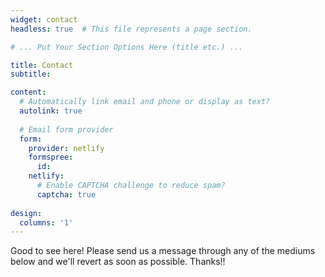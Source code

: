 ```yaml
---
widget: contact
headless: true  # This file represents a page section.

# ... Put Your Section Options Here (title etc.) ...

title: Contact
subtitle:

content:
  # Automatically link email and phone or display as text?
  autolink: true
  
  # Email form provider
  form:
    provider: netlify
    formspree:
      id:
    netlify:
      # Enable CAPTCHA challenge to reduce spam?
      captcha: true
      
design:
  columns: '1'
---
```


Good to see here! Please send us a message through any of the mediums below and we'll revert as soon as possible. Thanks!!